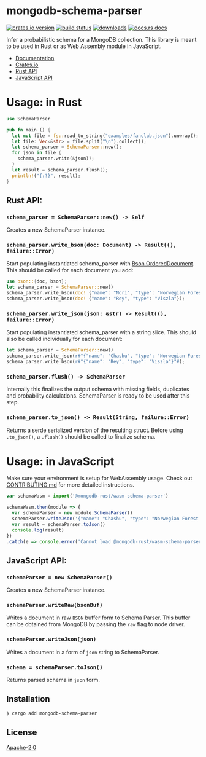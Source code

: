 # mongodb-schema-parser
[![crates.io version][1]][2] [![build status][3]][4]
[![downloads][5]][6] [![docs.rs docs][7]][8]

Infer a probabilistic schema for a MongoDB collection. This library is meant
to be used in Rust or as Web Assembly module in JavaScript.

- [Documentation][8]
- [Crates.io][2]
- [Rust API]()
- [JavaScript API]()

# Usage: in Rust
```rust
use SchemaParser

pub fn main () {
  let mut file = fs::read_to_string("examples/fanclub.json").unwrap();
  let file: Vec<&str> = file.split("\n").collect();
  let schema_parser = SchemaParser::new();
  for json in file {
    schema_parser.write(&json)?;
  }
  let result = schema_parser.flush();
  println!("{:?}", result);
}
```
## Rust API:
### `schema_parser = SchemaParser::new() -> Self`
Creates a new SchemaParser instance. 

### `schema_parser.write_bson(doc: Document) -> Result((), failure::Error)`
Start populating instantiated schema_parser with [Bson OrderedDocument](https://docs.rs/bson/0.13.0/bson/ordered/struct.OrderedDocument.html). This should be called for each document you add:
```rust
use bson::{doc, bson};
let schema_parser = SchemaParser::new()
schema_parser.write_bson(doc! {"name": "Nori", "type": "Norwegian Forest Cat"});
schema_parser.write_bson(doc! {"name": "Rey", "type": "Viszla"});
```

### `schema_parser.write_json(json: &str) -> Result((), failure::Error)`
Start populating instantiated schema_parser with a string slice. This should also be called individually for each document:

```rust
let schema_parser = SchemaParser::new()
schema_parser.write_json(r#"{"name": "Chashu", "type": "Norwegian Forest Cat"}"#);
schema_parser.write_bson(r#"{"name": "Rey", "type": "Viszla"}"#);
```

### `schema_parser.flush() -> SchemaParser`
Internally this finalizes the output schema with missing fields, duplicates
and probability calculations. SchemaParser is ready to be used after this
step.

### `schema_parser.to_json() -> Result(String, failure::Error)`
Returns a serde serialized version of the resulting struct. Before using
`.to_json()`, a `.flush()` should be called to finalize schema.


# Usage: in JavaScript 
Make sure your environment is setup for WebAssembly usage. Check out
[CONTRIBUTING.md]() for more detailed instructions.

```js
var schemaWasm = import('@mongodb-rust/wasm-schema-parser')

schemaWasm.then(module => {
  var schemaParser = new module.SchemaParser()
  schemaParser.writeJson('{"name": "Chashu", "type": "Norwegian Forest Cat"}')
  var result = schemaParser.toJson()
  console.log(result)
})
.catch(e => console.error('Cannot load @mongodb-rust/wasm-schema-parser', e))
```

## JavaScript API:

### `schemaParser = new SchemaParser()`
Creates a new SchemaParser instance.

### `schemaParser.writeRaw(bsonBuf)`
Writes a document in raw `BSON` buffer form to Schema Parser. This buffer can be obtained from MongoDB by passing the `raw` flag to node driver. 

### `schemaParser.writeJson(json)`
Writes a document in a form of `json` string to SchemaParser.

### `schema = schemaParser.toJson()`
Returns parsed schema in `json` form.

## Installation
```sh
$ cargo add mongodb-schema-parser 
```

## License
[Apache-2.0](./LICENSE)

[1]: https://img.shields.io/crates/v/mongodb-schema-parser.svg?style=flat-square
[2]: https://crates.io/crates/mongodb-schema-parser
[3]: https://img.shields.io/travis/mongodb-rust/mongodb-schema-parser.svg?style=flat-square
[4]: https://travis-ci.org/mongodb-rust/mongodb-schema-parser
[5]: https://img.shields.io/crates/d/mongodb-schema-parser.svg?style=flat-square
[6]: https://crates.io/crates/mongodb-schema-parser
[7]: https://img.shields.io/badge/docs-latest-blue.svg?style=flat-square
[8]: https://docs.rs/mongodb-schema-parser
